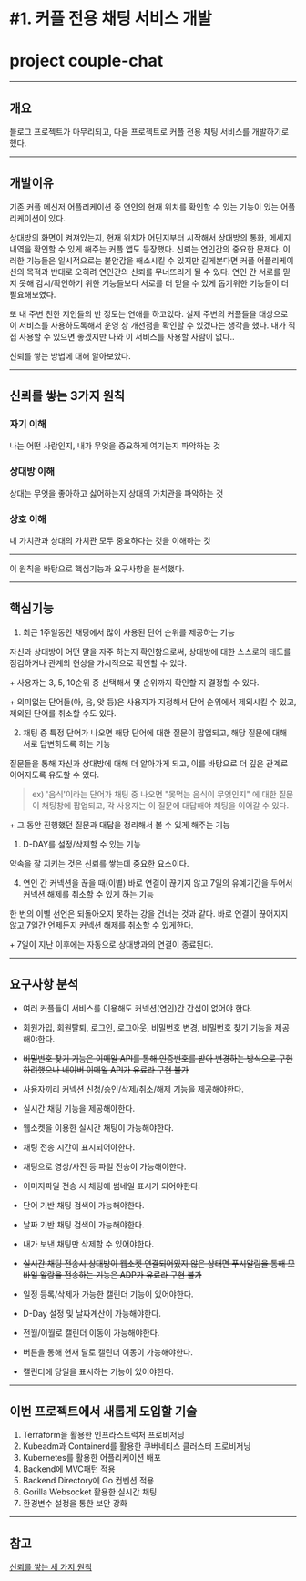 # #1. 커플 전용 채팅 서비스 개발
# project couple-chat

---

## 개요

블로그 프로젝트가 마무리되고, 다음 프로젝트로 커플 전용 채팅 서비스를 개발하기로 했다. 

---

## 개발이유

기존 커플 메신저 어플리케이션 중 연인의 현재 위치를 확인할 수 있는 기능이 있는 어플리케이션이 있다.

상대방의 화면이 켜져있는지, 현재 위치가 어딘지부터 시작해서 상대방의 통화, 메세지 내역을 확인할 수 있게 해주는 커플 앱도 등장했다. 신뢰는 연인간의 중요한 문제다. 이러한 기능들은 일시적으로는 불안감을 해소시킬 수 있지만 길게본다면 커플 어플리케이션의 목적과 반대로 오히려 연인간의 신뢰를 무너뜨리게 될 수 있다. 연인 간 서로를 믿지 못해 감시/확인하기 위한 기능들보다 서로를 더 믿을 수 있게 돕기위한 기능들이 더 필요해보였다.

또 내 주변 친한 지인들의 반 정도는 연애를 하고있다. 실제 주변의 커플들을 대상으로 이 서비스를 사용하도록해서 운영 상 개선점을 확인할 수 있겠다는 생각을 했다. 내가 직접 사용할 수 있으면 좋겠지만 나와 이 서비스를 사용할 사람이 없다..

신뢰를 쌓는 방법에 대해 알아보았다.

---

## 신뢰를 쌓는 3가지 원칙

### 자기 이해

나는 어떤 사람인지, 내가 무엇을 중요하게 여기는지 파악하는 것

### 상대방 이해

상대는 무엇을 좋아하고 싫어하는지 상대의 가치관을 파악하는 것

### 상호 이해

내 가치관과 상대의 가치관 모두 중요하다는 것을 이해하는 것

---

이 원칙을 바탕으로 핵심기능과 요구사항을 분석했다.

---

## 핵심기능

1. 최근 1주일동안 채팅에서 많이 사용된 단어 순위를 제공하는 기능

자신과 상대방이 어떤 말을 자주 하는지 확인함으로써, 상대방에 대한 스스로의 태도를 점검하거나 관계의 현상을 가시적으로 확인할 수 있다.

\+ 사용자는 3, 5, 10순위 중 선택해서 몇 순위까지 확인할 지 결정할 수 있다.

\+ 의미없는 단어들(아, 음, 앗 등)은 사용자가 지정해서 단어 순위에서 제외시킬 수 있고, 제외된 단어를 취소할 수도 있다.

   
2. 채팅 중 특정 단어가 나오면 해당 단어에 대한 질문이 팝업되고, 해당 질문에 대해 서로 답변하도록 하는 기능

질문들을 통해 자신과 상대방에 대해 더 알아가게 되고, 이를 바탕으로 더 깊은 관계로 이어지도록 유도할 수 있다.

> ex) '음식'이라는 단어가 채팅 중 나오면 "못먹는 음식이 무엇인지" 에 대한 질문이 채팅창에 팝업되고, 각 사용자는 이 질문에 대답해야 채팅을 이어갈 수 있다.

\+ 그 동안 진행했던 질문과 대답을 정리해서 볼 수 있게 해주는 기능

1. D-DAY를 설정/삭제할 수 있는 기능

약속을 잘 지키는 것은 신뢰를 쌓는데 중요한 요소이다.

4. 연인 간 커넥션을 끊을 때(이별) 바로 연결이 끊기지 않고 7일의 유예기간을 두어서 커넥션 해제를 취소할 수 있게 하는 기능

한 번의 이별 선언은 되돌아오지 못하는 강을 건너는 것과 같다. 바로 연결이 끊어지지 않고 7일간 언제든지 커넥션 해제를 취소할 수 있게한다.

\+ 7일이 지난 이후에는 자동으로 상대방과의 연결이 종료된다.

---

## 요구사항 분석

* 여러 커플들이 서비스를 이용해도 커넥션(연인)간 간섭이 없어야 한다.

* 회원가입, 회원탈퇴, 로그인, 로그아웃, 비밀번호 변경, 비밀번호 찾기 기능을 제공해야한다.

* ~~비밀번호 찾기 기능은 이메일 API를 통해 인증번호를 받아 변경하는 방식으로 구현하려했으나 네이버 이메일 API가 유료라 구현 불가~~

* 사용자끼리 커넥션 신청/승인/삭제/취소/해제 기능을 제공해야한다.

* 실시간 채팅 기능을 제공해야한다.

* 웹소켓을 이용한 실시간 채팅이 가능해야한다.

* 채팅 전송 시간이 표시되어야한다.

* 채팅으로 영상/사진 등 파일 전송이 가능해야한다.

* 이미지파일 전송 시 채팅에 썸네일 표시가 되어야한다.

* 단어 기반 채팅 검색이 가능해야한다.

* 날짜 기반 채팅 검색이 가능해야한다.

* 내가 보낸 채팅만 삭제할 수 있어야한다.
  
* ~~실시간 채팅 전송시 상대방이 웹소켓 연결되어있지 않은 상태면 푸시알림을 통해 모바일 알람을 전송하는 기능은 ADP가 유료라 구현 불가~~

* 일정 등록/삭제가 가능한 캘린더 기능이 있어야한다.

* D-Day 설정 및 날짜계산이 가능해야한다.
  
* 전월/이월로 캘린더 이동이 가능해야한다.

* 버튼을 통해 현재 달로 캘린더 이동이 가능해야한다.

* 캘린더에 당일을 표시하는 기능이 있어야한다.

---

## 이번 프로젝트에서 새롭게 도입할 기술

1. Terraform을 활용한 인프라스트럭처 프로비저닝
2. Kubeadm과 Containerd를 활용한 쿠버네티스 클러스터 프로비저닝
3. Kubernetes를 활용한 어플리케이션 배포
4. Backend에 MVC패턴 적용
5. Backend Directory에 Go 컨벤션 적용
6. Gorilla Websocket 활용한 실시간 채팅
7. 환경변수 설정을 통한 보안 강화

---

## 참고

[신뢰를 쌓는 세 가지 원칙](https://post.naver.com/viewer/postView.nhn?volumeNo=30365635&memberNo=253010)